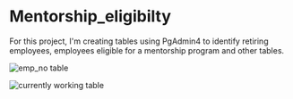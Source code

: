 # Mentorship_eligibilty
For this project, I'm creating tables using PgAdmin4 to identify retiring employees, employees eligible for a mentorship program and other tables.



![emp_no table](https://user-images.githubusercontent.com/79386482/185714523-f380c863-4b30-4280-b739-514fa4456281.PNG)


![currently working table](https://user-images.githubusercontent.com/79386482/185714530-35c6e4b6-59da-493d-9197-bb623e475847.PNG)
